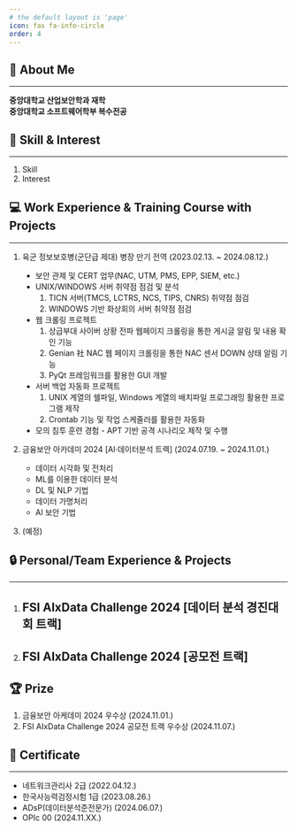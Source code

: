 ```yaml
---
# the default layout is 'page'
icon: fas fa-info-circle
order: 4
---
```


## 🪪 About Me  
---
<strong>중앙대학교 산업보안학과 재학</strong>  
<strong>중앙대학교 소프트웨어학부 복수전공</strong>  

## 📝 Skill & Interest  
---
1. Skill  
2. Interest  


## 💻 Work Experience & Training Course with Projects  
---
1. 육군 정보보호병(군단급 제대) 병장 만기 전역 (2023.02.13. ~ 2024.08.12.)  
    <ul style="list-style-type: disc;">
        <li>보안 관제 및 CERT 업무(NAC, UTM, PMS, EPP, SIEM, etc.) 
        </li>
        <li> UNIX/WINDOWS 서버 취약점 점검 및 분석  
            <ol>
                <li>
                TICN 서버(TMCS, LCTRS, NCS, TIPS, CNRS) 취약점 점검 
                </li>
                <li>
                WINDOWS 기반 화상회의 서버 취약점 점검
                </li>
            </ol>
        </li>        
        <li> 웹 크롤링 프로젝트
            <ol>
                <li> 상급부대 사이버 상황 전파 웹페이지 크롤링을 통한 게시글 알림 및 내용 확인 기능
                </li>
                <li> Genian 社 NAC 웹 페이지 크롤링을 통한 NAC 센서 DOWN 상태 알림 기능
                </li>
                <li> PyQt 프레임워크를 활용한 GUI 개발 
                </li>
            </ol>
        </li>
        <li> 서버 백업 자동화 프로젝트
            <ol>
                <li> UNIX 계열의 쉘파일, Windows 계열의 배치파일 프로그래밍 활용한 프로그램 제작
                </li>
                <li> Crontab 기능 및 작업 스케줄러를 활용한 자동화  
                </li>
            </ol>
        </li>
        <li> 모의 침투 훈련 경험 - APT 기반 공격 시나리오 제작 및 수행  
        </li>
    </ul>

2. 금융보안 아카데미 2024 [AI·데이터분석 트랙] (2024.07.19. ~ 2024.11.01.)  
    - 데이터 시각화 및 전처리
    - ML를 이용한 데이터 분석  
    - DL 및 NLP 기법  
    - 데이터 가명처리  
    - AI 보안 기법  

3. (예정)  

## 🔒 Personal/Team Experience & Projects  
---
1. FSI AIxData Challenge 2024 [데이터 분석 경진대회 트랙]  
    - 
2. FSI AIxData Challenge 2024 [공모전 트랙]  
    - 

## 🏆 Prize  
1. 금융보안 아케데미 2024 우수상 (2024.11.01.)  
2. FSI AIxData Challenge 2024 공모전 트랙 우수상 (2024.11.07.)

## 🚩 Certificate  
---
- 네트워크관리사 2급 (2022.04.12.)
- 한국사능력검정시험 1급 (2023.08.26.)
- ADsP(데이터분석준전문가) (2024.06.07.)
- OPIc 00 (2024.11.XX.)